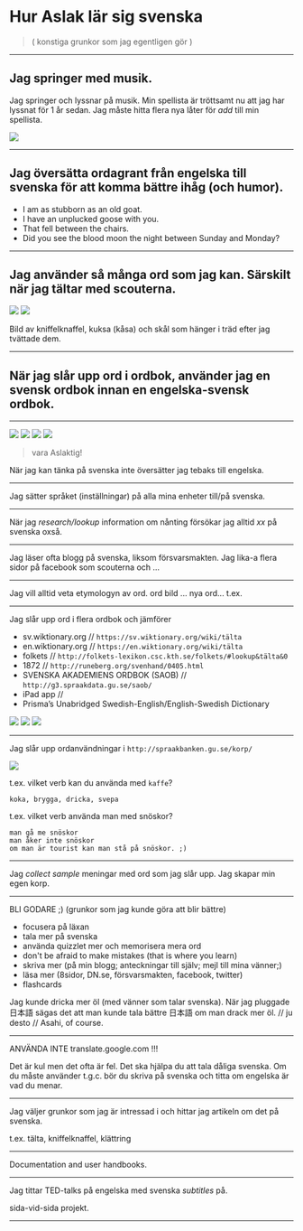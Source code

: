 <!-- 
title: Hur Aslak lär sig svenska
contributors: Aslak Arþursson, Ross DeMeyere 
revised: 2015-11-07 15:50 
notes: formatted as a post for aslak.se
 -->


# Hur Aslak lär sig svenska

> ( konstiga grunkor som jag egentligen gör )

---

## Jag springer med musik.

Jag springer och lyssnar på musik.
Min spellista är tröttsamt nu att jag har lyssnat för 1 år sedan.
Jag måste hitta flera nya låter för _add_ till min spellista.

<img src="http://s3.demeyere.com/sv/spellista.png" />

---

## Jag översätta ordagrant från engelska till svenska för att komma bättre ihåg (och humor).

* I am as stubborn as an old goat.
* I have an unplucked goose with you.
* That fell between the chairs.
* Did you see the blood moon the night between Sunday and Monday?

---

## Jag använder så många ord som jag kan. Särskilt när jag tältar med scouterna.

<div class="feature-imagery-block feature-imagery-block-2 clearfix">
<img src="http://s3.demeyere.com/sv/2015-fall-camporee-messkit-instagram.jpg"/>
<img src="http://s3.demeyere.com/sv/2015-fall-camporee-site-instagram.jpg"/>
<!-- /feature-imagery-block --></div>

Bild av kniffelknaffel, kuksa (kåsa) och skål som hänger i träd efter jag tvättade dem.

---

## När jag slår upp ord i ordbok, använder jag en svensk ordbok innan en engelska-svensk ordbok.

---
<div class="feature-imagery-block feature-imagery-block-4 clearfix">
<img src="http://s3.demeyere.com/sv/temperatur.png"/>
<img src="http://s3.demeyere.com/sv/knoga-ordbok.png"/>
<img src="http://s3.demeyere.com/sv/forsvarsmakten-terrangorientering.png"/>
<img src="http://s3.demeyere.com/sv/scouterna-egen-o.png"/>
<!-- /feature-imagery-block --></div>

> vara Aslaktig!
<!-- Aslak-aktig -->




När jag kan tänka på svenska inte översätter jag tebaks till engelska.
- - -
Jag sätter språket (inställningar) på alla mina enheter till/på svenska.
- - -
När jag _research/lookup_ information om nånting försökar jag alltid _xx_ på svenska oxså.
- - -
Jag läser ofta blogg på svenska, liksom försvarsmakten.
Jag lika-a flera sidor på facebook som scouterna och ...
- - -
Jag vill alltid veta etymologyn av ord. ord bild ... nya ord... t.ex.
- - -
Jag slår upp ord i flera ordbok och jämförer

* sv.wiktionary.org // `https://sv.wiktionary.org/wiki/tälta`
* en.wiktionary.org // `https://en.wiktionary.org/wiki/tälta`
* folkets // `http://folkets-lexikon.csc.kth.se/folkets/#lookup&tälta&0`
* 1872 // `http://runeberg.org/svenhand/0405.html`
* SVENSKA AKADEMIENS ORDBOK (SAOB) // `http://g3.spraakdata.gu.se/saob/`
* iPad app // 
* Prisma’s Unabridged Swedish-English/English-Swedish Dictionary

<div class="feature-imagery-block feature-imagery-block-3 clearfix">
<img src="http://s3.demeyere.com/sv/ordbok-app.png" />
<img src="http://s3.demeyere.com/sv/ordbok-screenshot.png" />
<img src="http://s3.demeyere.com/sv/prismas-ordbok.png" />
<!-- /feature-imagery-block --></div>

- - -
Jag slår upp ordanvändningar i `http://spraakbanken.gu.se/korp/`

<img src="http://s3.demeyere.com/sv/korp.png" />

t.ex. vilket verb kan du använda med `kaffe`?

    koka, brygga, dricka, svepa
    
t.ex. vilket verb använda man med snöskor?

    man gå me snöskor
    man åker inte snöskor
    om man är tourist kan man stå på snöskor. ;)
    
- - -
Jag _collect_ _sample_ meningar med ord som jag slår upp.
Jag skapar min egen korp.
- - -

BLI GODARE  ;)
(grunkor som jag kunde göra att blir bättre)

* focusera på läxan
* tala mer på svenska
* använda quizzlet mer och memorisera mera ord
* don't be afraid to make mistakes (that is where you learn)
* skriva mer (på min blogg; anteckningar till själv; mejl till mina vänner;)
* läsa mer (8sidor, DN.se, försvarsmakten, facebook, twitter)
* flashcards

Jag kunde dricka mer öl (med vänner som talar svenska). 
När jag pluggade 日本語 sägas det att man kunde tala bättre 日本語 om man drack mer öl. // ju desto // Asahi, of course.

- - -

ANVÄNDA INTE translate.google.com !!!

Det är kul men det ofta är fel.
Det ska hjälpa du att tala dåliga svenska.
Om du måste använder t.g.c. bör du skriva på svenska och titta om engelska är vad du menar.

- - -

Jag väljer grunkor som jag är intressad i och hittar jag artikeln om det på svenska.

t.ex. tälta, kniffelknaffel, klättring

- - -
Documentation and user handbooks.

- - -

Jag tittar TED-talks på engelska med svenska _subtitles_ på.

sida-vid-sida projekt.

- - -


